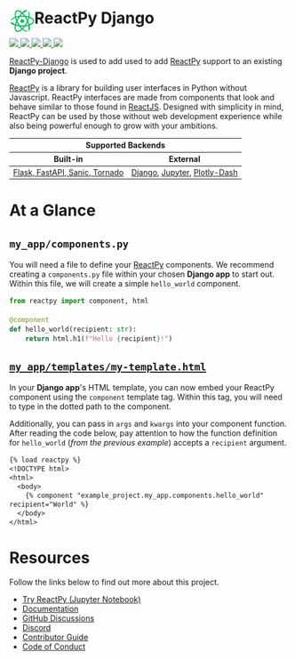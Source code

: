 # <img src="https://raw.githubusercontent.com/reactive-python/reactpy/main/branding/svg/reactpy-logo-square.svg" align="left" height="45"/> ReactPy Django

<!--badge-start-->

<p>
    <a href="https://github.com/reactive-python/reactpy-django/actions?query=workflow%3ATest">
        <img src="https://github.com/reactive-python/reactpy-django/workflows/Test/badge.svg?event=push">
    </a>
    <a href="https://pypi.python.org/pypi/reactpy-django">
        <img src="https://img.shields.io/pypi/v/reactpy-django.svg?label=PyPI">
    </a>
    <a href="https://github.com/reactive-python/reactpy/blob/main/LICENSE">
        <img src="https://img.shields.io/badge/License-MIT-purple.svg">
    </a>
    <a href="https://reactive-python.github.io/reactpy-django/">
        <img src="https://img.shields.io/website?down_message=offline&label=Docs&logo=read%20the%20docs&logoColor=white&up_message=online&url=https%3A%2F%2Freactive-python.github.io%2Freactpy-django%2F">
    </a>
    <a href="https://discord.gg/uNb5P4hA9X">
        <img src="https://img.shields.io/discord/1111078259854168116?label=Discord&logo=discord">
    </a>
</p>

<!--badge-end-->
<!--intro-start-->

[ReactPy-Django](https://github.com/reactive-python/reactpy-django) is used to add used to add [ReactPy](https://reactpy.dev/) support to an existing **Django project**.

[ReactPy](https://reactpy.dev/) is a library for building user interfaces in Python without Javascript. ReactPy interfaces are made from components that look and behave similar to those found in [ReactJS](https://reactjs.org/). Designed with simplicity in mind, ReactPy can be used by those without web development experience while also being powerful enough to grow with your ambitions.

<table align="center">
    <thead>
        <tr>
            <th colspan="2" style="text-align: center">Supported Backends</th>
        <tr>
            <th style="text-align: center">Built-in</th>
            <th style="text-align: center">External</th>
        </tr>
    </thead>
    <tbody>
        <tr>
        <td>
            <a href="https://reactpy.dev/docs/guides/getting-started/installing-reactpy.html#officially-supported-servers">
                Flask, FastAPI, Sanic, Tornado
            </a>
        </td>
        <td>
            <a href="https://github.com/reactive-python/reactpy-django">Django</a>,
            <a href="https://github.com/reactive-python/reactpy-jupyter">Jupyter</a>,
            <a href="https://github.com/idom-team/idom-dash">Plotly-Dash</a>
        </td>
        </tr>
    </tbody>
</table>

<!--intro-end-->

# At a Glance

## `my_app/components.py`

<!--py-header-start-->

You will need a file to define your [ReactPy](https://github.com/reactive-python/reactpy) components. We recommend creating a `components.py` file within your chosen **Django app** to start out. Within this file, we will create a simple `hello_world` component.

<!--py-header-end-->
<!--py-code-start-->

```python
from reactpy import component, html

@component
def hello_world(recipient: str):
    return html.h1(f"Hello {recipient}!")
```

<!--py-code-end-->

## [`my_app/templates/my-template.html`](https://docs.djangoproject.com/en/dev/topics/templates/)

<!--html-header-start-->

In your **Django app**'s HTML template, you can now embed your ReactPy component using the `component` template tag. Within this tag, you will need to type in the dotted path to the component.

<!--html-header-end-->

Additionally, you can pass in `args` and `kwargs` into your component function. After reading the code below, pay attention to how the function definition for `hello_world` (_from the previous example_) accepts a `recipient` argument.

<!--html-code-start-->

```jinja
{% load reactpy %}
<!DOCTYPE html>
<html>
  <body>
    {% component "example_project.my_app.components.hello_world" recipient="World" %}
  </body>
</html>
```

<!--html-code-end-->

# Resources

<!--resources-start-->

Follow the links below to find out more about this project.

-   [Try ReactPy (Jupyter Notebook)](https://mybinder.org/v2/gh/reactive-python/reactpy-jupyter/main?urlpath=lab/tree/notebooks/introduction.ipynb)
-   [Documentation](https://reactive-python.github.io/reactpy-django)
-   [GitHub Discussions](https://github.com/reactive-python/reactpy-django/discussions)
-   [Discord](https://discord.gg/uNb5P4hA9X)
-   [Contributor Guide](https://reactive-python.github.io/reactpy-django/contribute/code/)
-   [Code of Conduct](https://github.com/reactive-python/reactpy-django/blob/main/CODE_OF_CONDUCT.md)

<!--resources-end-->
